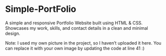# Simple-PortFolio
A simple and responsive Portfolio Website built using HTML &amp; CSS. 
Showcases my work, skills, and contact details in a clean and minimal design.

Note: I used my own picture in the project, so I haven’t uploaded it here. You can replace it with your own image by updating the code at line 41 :)
